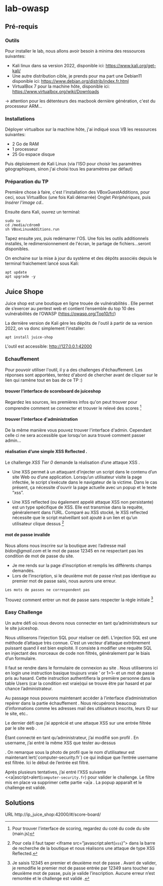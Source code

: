 # lab-owasp

## Pré-requis

### Outils

Pour installer le lab, nous allons avoir besoin à minima des ressources suivantes:

* Kali linux dans sa version 2022, disponible ici: https://www.kali.org/get-kali/
* Une autre distribution cible, je prends pour ma part une Debian11 disponible ici: https://www.debian.org/distrib/index.fr.html
* VirtualBox 7 pour la machine hôte, disponible ici: https://www.virtualbox.org/wiki/Downloads

-> attention pour les détenteurs des macbook dernière génération, c'est du processeur ARM...

### Installations

Déployer virtualbox sur la machine hôte, j'ai indiqué sous VB les ressources suivantes:

* 2 Go de RAM
* 1 processeur
* 25 Go espace disque


Puis déploiement de Kali Linux (via l'ISO pour choisir les paramètres géographiques, sinon j'ai choisi tous les paramètres par défaut)

### Préparation du TP

Première chose à faire, c'est l'installation des VBoxGuestAdditions, pour ceci, sous VirtualBox (une fois Kali démarrée)
Onglet _Périphériques_, puis _Insérer l'image cd_..

Ensuite dans Kali, ouvrez un terminal:

```
sudo su
cd /media/cdrom0
sh VBoxLinuxAdditions.run
```
Tapez ensuite _yes_, puis redémarrer l'OS. Une fois les outils additionnels installés, le redimensionnement de l'écran, le partage de fichiers...seront disponibles.

On enchaine sur la mise à jour du système et des dépôts associés depuis le terminal fraichement lancé sous Kali:

```
apt update
apt upgrade -y
```

## Juice Shope

Juice shop est une boutique en ligne trouée de vulnérabilités . Elle permet de s’exercer au pentest web et contient l’ensemble du top 10 des vulnérabilités de l’OWASP (https://owasp.org/Top10/fr/)

La dernière version de Kali gère les dépôts de l'outil à partir de sa version 2022, on va donc simplement l'installer:

```
apt install juice-shop
```

L'outil est accessible: http://127.0.0.1:42000

### Echauffement

Pour pouvoir utiliser l'outil, il y a des challenges d'échauffement. Les réponses sont apportées, tentez d'abord de chercher avant de cliquer sur le lien qui ramène tout en bas de ce TP :)

#### trouver l’interface de scoreboard de juiceshop

Regardez les sources, les premières infos qu'on peut trouver pour comprendre comment se connecter et trouver le relevé des scores [^interface]

#### trouver l'interface d'administration

De la même manière vous pouvez trouver l'interface d'admin. Cependant celle ci ne sera accessible que lorsqu'on aura trouvé comment passer admin...

#### réalisation d’une simple XSS Reflected . 

Le challenge _XSS Tier 0_ demande la réalisation d’une attaque XSS . 

* Une XSS permet à un attaquant d’injecter un script dans le contenu d’un site Web ou d’une application. Lorsqu’un utilisateur visite la page infectée, le script s’exécute dans le navigateur de la victime. Dans le cas présent, ça nécessite d'ouvrir la page actuelle avec un popup et le texte “xss”.

* Une XSS reflected (ou également appelé attaque XSS non persistante) est un type spécifique de XSS. Elle est transmise dans la requête, généralement dans l’URL. Comparé au XSS stocké, le XSS reflected nécessite que le script malveillant soit ajouté à un lien et qu’un utilisateur clique dessus [^xss-reflected]

#### mot de passe invalide

Nous allons nous inscrire sur la boutique avec l’adresse mail _bidon@gmail.com_ et le mot de passe 12345 en ne respectant pas les condition de mot de passe du site.

* Je me rends sur la page d’inscription et remplis les différents champs demandés.
* Lors de l’inscription, si le deuxième mot de passe n’est pas identique au premier mot de passe saisi, nous aurons une erreur.

```
Les mots de passes ne correspondent pas
```

Trouvez comment entrer un mot de passe sans respecter la règle initiale [^mdp]

### Easy Challenge

Un autre défi où nous devons nous connecter en tant qu’administrateurs sur le site juiceshop.

Nous utiliserons l’injection SQL pour réaliser ce défi. L’injection SQL est une méthode d’attaque très connue. C’est un vecteur d’attaque extrêmement puissant quand il est bien exploité. Il consiste à modifier une requête SQL en injectant des morceaux de code non filtrés, généralement par le biais d’un formulaire.

Il faut se rendre dans le formulaire de connexion au site . Nous utiliserons ici en login une instruction basique toujours vraie ‘ or 1=1– et un mot de passe pris au hasard. Cette instruction authentifiera la première personne dans la table Users (car la condition est vraie)qui se trouve être par hasard et par chance l’administrateur.

Au passage nous pouvons maintenant accéder à l’interface d’administration repérer dans la partie échauffement . Nous récupérons beaucoup d’informations comme les adresses mail des utilisateurs inscrits, leurs ID sur le site, etc..

Le dernier défi que j’ai apprécié et une attaque XSS sur une entrée filtrée par le site web .

Étant connecté en tant qu’administrateur, j’ai modifié son profil . En username, j’ai entré la même XSS que tester au-dessus
<script>alert(`computer-security.fr`)</script> . On remarque sous la photo de profil que le nom d’utilisateur est maintenant lert(`computer-security.fr`) ce qui indique que l’entrée username est filtrée. Ici le début de l’entrée est filtré.

Après plusieurs tentatives, j’ai entré l’XSS suivante
<<a|ascript>alert(`computer-security.fr`)</script> pour valider le challenge. Le filtre mis en place va supprimer cette partie <a|a . La popup apparaît et le challenge est validé.


## Solutions

[^interface]: Pour trouver l'interface de scoring, regardez du coté du code du site (main.js)

URL http://ip_juice_shop:42000/#/score-board/ 

[^xss-reflected]: Pour cela il faut taper <iframe src=”javascript:alert(`xss`)”> dans la barre de recherche de la boutique et nous réalisons une attaque de type XSS Reflected.

[^mdp]: Je saisis 12345 en premier et deuxième mot de passe . Avant de valider, je remodifie le premier mot de passe entrée par 12349 sans toucher au deuxième mot de passe, puis je valide l’inscription. Aucune erreur n’est remontée et le challenge est validé .

